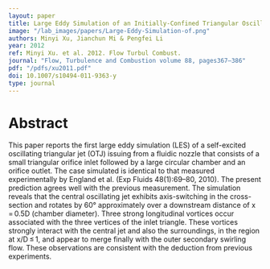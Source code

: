 ```yaml
---
layout: paper
title: Large Eddy Simulation of an Initially-Confined Triangular Oscillating Jet
image: "/lab_images/papers/Large-Eddy-Simulation-of.png"
authors: Minyi Xu, Jianchun Mi & Pengfei Li 
year: 2012
ref: Minyi Xu. et al. 2012. Flow Turbul Combust.
journal: "Flow, Turbulence and Combustion volume 88, pages367–386"
pdf: "/pdfs/xu2011.pdf"
doi: 10.1007/s10494-011-9363-y
type: journal
---
```


# Abstract


This paper reports the first large eddy simulation (LES) of a self-excited oscillating triangular jet (OTJ) issuing from a fluidic nozzle that consists of a small triangular orifice inlet followed by a large circular chamber and an orifice outlet. The case simulated is identical to that measured experimentally by England et al. (Exp Fluids 48(1):69–80, 2010). The present prediction agrees well with the previous measurement. The simulation reveals that the central oscillating jet exhibits axis-switching in the cross-section and rotates by 60° approximately over a downstream distance of x = 0.5D (chamber diameter). Three strong longitudinal vortices occur associated with the three vertices of the inlet triangle. These vortices strongly interact with the central jet and also the surroundings, in the region at x/D ≤ 1, and appear to merge finally with the outer secondary swirling flow. These observations are consistent with the deduction from previous experiments.
